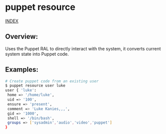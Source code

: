 # puppet resource

[INDEX](../../README.md)

## Overview:
Uses the Puppet RAL to directly interact with the system, it converts current system state into Puppet code.

## Examples:

```bash
# Create puppet code from an existing user
$ puppet resource user luke
user { 'luke':
 home => '/home/luke',
 uid => '100',
 ensure => 'present',
 comment => 'Luke Kanies,,,',
 gid => '1000',
 shell => '/bin/bash',
 groups => ['sysadmin','audio','video','puppet']
}
```